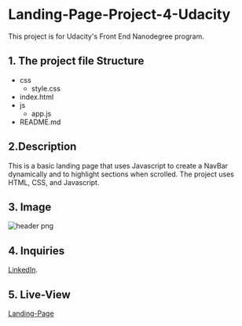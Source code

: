 # Landing-Page-Project-4-Udacity
This project is for Udacity's Front End Nanodegree program. 

## 1. The project file Structure
* css
    * style.css 
* index.html 
* js
    * app.js 
* README.md 

## 2.Description
This is a basic landing page that uses Javascript to create a NavBar dynamically and to highlight sections when scrolled. The project uses HTML, CSS, and Javascript.

## 3. Image
![header png](https://user-images.githubusercontent.com/123664349/220438441-2490cc8c-0bf2-4ebc-b797-243c129b62fd.jpg)

## 4. Inquiries
[LinkedIn](https://www.linkedin.com/in/tsion-gebrehiwot-97b1b3218/"LinkedIn").

## 5. Live-View
[Landing-Page]( https://meba21.github.io/Landing-Page-Project-4-Udacity/)











